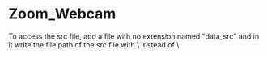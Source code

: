 # Zoom_Webcam
To access the src file, add a file with no extension named "data_src" and in it write the file path of the src file with \\ instead of \
